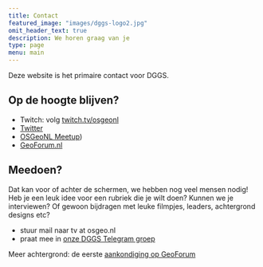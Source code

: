 ```yaml
---
title: Contact
featured_image: "images/dggs-logo2.jpg"
omit_header_text: true
description: We horen graag van je
type: page
menu: main
---
```


Deze website is het primaire contact voor DGGS.

## Op de hoogte blijven?

* Twitch: volg [twitch.tv/osgeonl](https://twitch.tv/osgeonl)
* [Twitter](https://twitter.com/osgeonl)
* [OSGeoNL Meetup](https://www.meetup.com/OSGeoNL))
* [GeoForum.nl](https://geoforum.nl)

## Meedoen? 

Dat kan voor of achter de schermen, we hebben nog veel mensen nodig!
Heb je een leuk idee voor een rubriek die je wilt doen? Kunnen we je interviewen?
Of gewoon bijdragen met leuke filmpjes, leaders, achtergrond designs etc?

* stuur mail naar tv at osgeo.nl
* praat mee in [onze DGGS Telegram groep](https://t.me/joinchat/MbPnexwrc_tm-27aHixFWA)

Meer achtergrond: de 
eerste [aankondiging op GeoForum](https://geoforum.nl/t/live-webshow-de-grote-geo-show-wie-wil-meedoen) 


<!-- TODO: This is an example of a custom shortcode that you can put right into your content. 
You will need to add a form action to the the shortcode to make it work. 
Check out [Formspree](https://formspree.io/) for a simple, free form service. 

{{< form-contact action="https://example.com"  >}} -->
